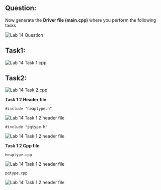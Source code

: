 ## Question:

Now generate the **Driver file (main.cpp)** where you perform the following tasks

![Lab 14 Question](https://github.com/IAFahim/CSE225/blob/master/C%2B%2B/Lab/Lab_14/Question/task.png)

## Task1:

![Lab 14 Task 1.cpp](https://github.com/IAFahim/CSE225/blob/master/C%2B%2B/Lab/Lab_14/Task_1/main.cpp.png)

## Task2:

![Lab 14 Task 2.cpp](https://github.com/IAFahim/CSE225/blob/master/C%2B%2B/Lab/Lab_14/Task_2/main.cpp.png)

**Task 1 2 Header file**

`#include "heaptype.h"`

![Lab 14 Task 1 2 header file](https://github.com/IAFahim/CSE225/blob/master/C%2B%2B/Lab/Lab_14/Common/heaptype.h.png)

`#include "pqtype.h"`

![Lab 14 Task 1 2 header file](https://github.com/IAFahim/CSE225/blob/master/C%2B%2B/Lab/Lab_14/Common/pqtype.h.png)

**Task 1 2 Cpp file**

`heaptype.cpp`

![Lab 14 Task 1 2 header file](https://github.com/IAFahim/CSE225/blob/master/C%2B%2B/Lab/Lab_14/Common/heaptype.cpp.png)

`pqtype.cpp`

![Lab 14 Task 1 2 header file](https://github.com/IAFahim/CSE225/blob/master/C%2B%2B/Lab/Lab_14/Common/pqtype.cpp.png)
